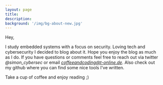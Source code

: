 ```yaml
---
layout: page
title: 
description:
background: '/img/bg-about-new.jpg'
---
```


Hey,  

I study embedded systems with a focus on security. Loving tech and cybersecurity I decided to blog about it. Hope you enjoy the blog as much as I do. If you have questions or comments feel free to reach out via twitter *@simon_cybersec* or email *coffeeandcoding@t-online.de*. Also check out my github where you can find some nice tools I've written.  

Take a cup of coffee and enjoy reading ;)